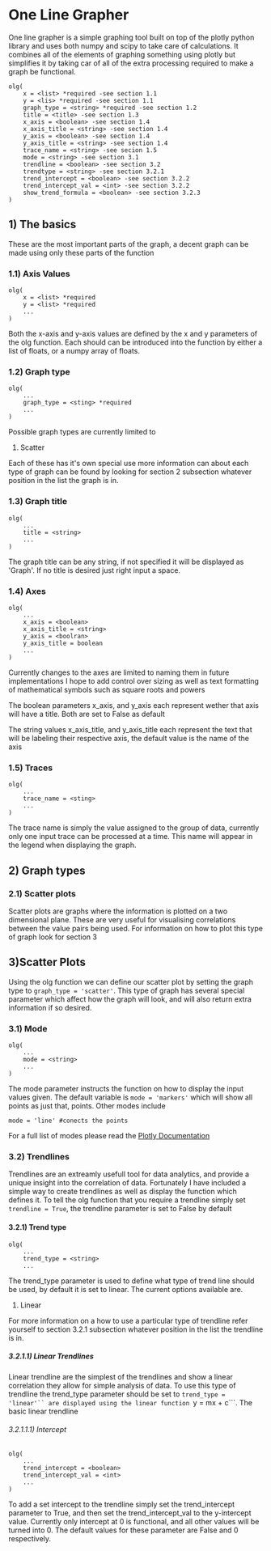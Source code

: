 # One Line Grapher
One line grapher is a simple graphing tool built on top of the plotly python library and uses both numpy and scipy to take care of calculations. It combines all of the elements of graphing something using plotly but simplifies it by taking car of all of the extra processing required to make a graph be functional.

```
olg(
    x = <list> *required -see section 1.1
    y = <lis> *required -see section 1.1
    graph_type = <string> *required -see section 1.2
    title = <title> -see section 1.3
    x_axis = <boolean> -see section 1.4
    x_axis_title = <string> -see section 1.4
    y_axis = <boolean> -see section 1.4
    y_axis_title = <string> -see section 1.4
    trace_name = <string> -see secion 1.5
    mode = <string> -see section 3.1
    trendline = <boolean> -see section 3.2
    trendtype = <string> -see section 3.2.1
    trend_intercept = <boolean> -see section 3.2.2
    trend_intercept_val = <int> -see section 3.2.2
    show_trend_formula = <boolean> -see section 3.2.3  
)
```
## 1) The basics
These are the most important parts of the graph, a decent graph can be made using only these parts of the function
### 1.1) Axis Values
```
olg(
    x = <list> *required
    y = <list> *required
    ...
)
```
Both the x-axis and y-axis values are defined by the x and y parameters of the olg function. Each should can be introduced into the function by either a list of floats, or a numpy array of floats.

### 1.2) Graph type
```
olg(
    ...
    graph_type = <sting> *required
    ...
)
```

Possible graph types are currently limited to
1. Scatter

Each of these has it's own special use more information can about each type of graph can be found by looking for section 2 subsection whatever position in the list the graph is in.

### 1.3) Graph title
```
olg(
    ...
    title = <string>
    ...
)
```
The graph title can be any string, if not specified it will be displayed as 'Graph'. If no title is desired just right input a space.
### 1.4) Axes
```
olg(
    ...
    x_axis = <boolean>
    x_axis_title = <string>
    y_axis = <boolran>
    y_axis_title = boolean
    ...
)
```
Currently changes to the axes are limited to naming them in future implementations I hope to add control over sizing as well as text formatting of mathematical symbols such as square roots and powers

The boolean parameters x_axis, and y_axis each represent wether that axis will have a title. Both are set to False as default

The string values x_axis_title, and y_axis_title each represent the text that will be labeling their respective axis, the default value is the name of the axis
### 1.5) Traces

```
olg(
    ...
    trace_name = <sting>
    ...
)    
```

The trace name is simply the value assigned to the group of data, currently only one input trace can be processed at a time. This name will appear in the legend when displaying the graph.
## 2) Graph types
### 2.1) Scatter plots
Scatter plots are graphs where the information is plotted on a two dimensional plane. These are very useful for visualising correlations between the value pairs being used. For information on how to plot this type of graph look for section 3

## 3)Scatter Plots
Using the olg function we can define our scatter plot by setting the graph type to ``graph_type = 'scatter'``. This type of graph has several special parameter which affect how the graph will look, and will also return extra information if so desired.
### 3.1) Mode
```
olg(
    ...
    mode = <string>
    ...
)
```
The mode parameter instructs the function on how to display the input values given. The default variable is ```mode = 'markers'``` which will show all points as just that, points. Other modes include 
```
mode = 'line' #conects the points
```
For a full list of modes please read the [Plotly Documentation](https://plot.ly)

### 3.2) Trendlines
Trendlines are an extreamly usefull tool for data analytics, and provide a unique insight into the correlation of data. Fortunately I have included a simple way to create trendlines as well as display the function which defines it.
To tell the olg function that you require a trendline simply set ```trendline = True```, the trendline parameter is set to False by default
#### 3.2.1) Trend type
```
olg(
    ...
    trend_type = <string>
    ...
```
The trend_type parameter is used to define what type of trend line should be used, by default it is set to linear. The current options available are.
1. Linear

For more information on a how to use a particular type of trendline refer yourself to section 3.2.1 subsection whatever position in the list the trendline is in.

##### 3.2.1.1) Linear Trendlines
Linear trendline are the simplest of the trendlines and show a linear correlation they allow for simple analysis of data. To use this type of trendline the trend_type parameter should be set to ```trend_type = 'linear'`` are displayed using the linear function ```y = mx + c```. The basic linear trendline
###### 3.2.1.1.1) Intercept
```
olg(
    ...
    trend_intercept = <boolean>
    trend_intercept_val = <int>
    ...
)
```
To add a set intercept to the trendline simply set the trend_intercept parameter to True, and then set the trend_intercept_val to the y-intercept value. Currently only intercept at 0 is functional, and all other values will be turned into 0. The default values for these parameter are False and 0 respectively.
